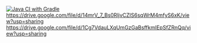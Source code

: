[![Java CI with Gradle](https://github.com/GorElena/Allure/actions/workflows/gradle.yml/badge.svg)](https://github.com/GorElena/Allure/actions/workflows/gradle.yml)
https://drive.google.com/file/d/14mrV_7_Bs0RljvCZIS6sqWrM4mfyS6xK/view?usp=sharing
https://drive.google.com/file/d/1Cg7VdauLXqUmGzGaBsffkmIEpSfZRnQq/view?usp=sharing

